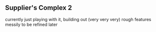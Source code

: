 ## Supplier's Complex 2

currently just playing with it, building out (very very very) rough features messily to be refined later

